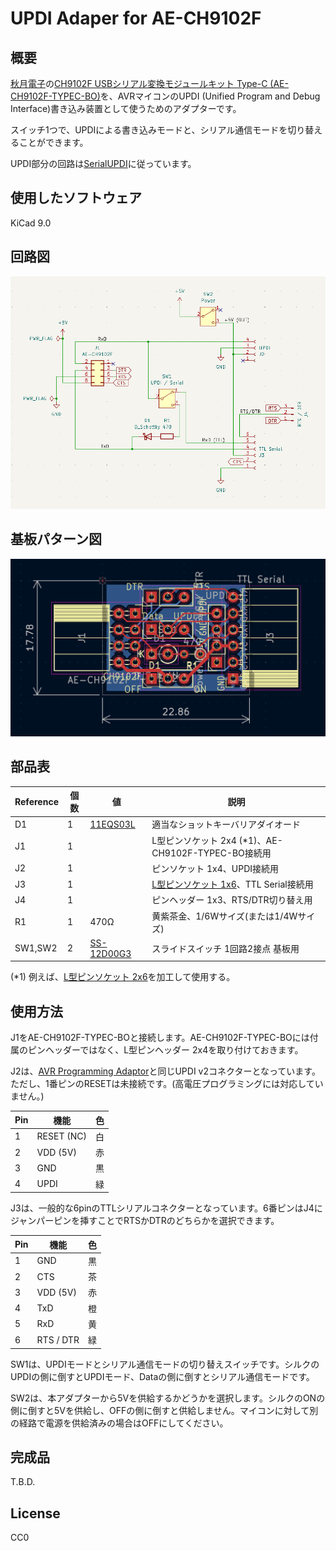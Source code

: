 # UPDI Adaper for AE-CH9102F

## 概要

[秋月電子](https://akizukidenshi.com/)の[CH9102F USBシリアル変換モジュールキット Type-C (AE-CH9102F-TYPEC-BO)](https://akizukidenshi.com/catalog/g/g129505/)を、AVRマイコンのUPDI (Unified Program and Debug Interface)書き込み装置として使うためのアダプターです。

スイッチ1つで、UPDIによる書き込みモードと、シリアル通信モードを切り替えることができます。

UPDI部分の回路は[SerialUPDI](https://github.com/SpenceKonde/AVR-Guidance/blob/master/UPDI/jtag2updi.md)に従っています。


## 使用したソフトウェア

KiCad 9.0


## 回路図

[![schema](https://raw.githubusercontent.com/k-takata/PCB_UPDI_for_AE-CH9102F/master/images/schema.png)](https://raw.githubusercontent.com/k-takata/PCB_UPDI_for_AE-CH9102F/master/images/schema.pdf)


## 基板パターン図

![PCB pattern](https://raw.githubusercontent.com/k-takata/PCB_UPDI_for_AE-CH9102F/master/images/pcb-pattern.png)


## 部品表

| Reference |個数|値    | 説明 |
|-----------|----|------|------|
|D1         |   1|[11EQS03L](https://akizukidenshi.com/catalog/g/g108997/)|適当なショットキーバリアダイオード |
|J1         |   1|      |L型ピンソケット 2x4 (\*1)、AE-CH9102F-TYPEC-BO接続用 |
|J2         |   1|      |ピンソケット 1x4、UPDI接続用|
|J3         |   1|      |[L型ピンソケット 1x6](https://akizukidenshi.com/catalog/g/g109862/)、TTL Serial接続用|
|J4         |   1|      |ピンヘッダー 1x3、RTS/DTR切り替え用|
|R1         |   1|470Ω |黄紫茶金、1/6Wサイズ(または1/4Wサイズ)|
|SW1,SW2    |   2|[SS-12D00G3](https://akizukidenshi.com/catalog/g/g115707/)|スライドスイッチ 1回路2接点 基板用|

(\*1) 例えば、[L型ピンソケット 2x6](https://akizukidenshi.com/catalog/g/g116795/)を加工して使用する。


## 使用方法

J1をAE-CH9102F-TYPEC-BOと接続します。AE-CH9102F-TYPEC-BOには付属のピンヘッダーではなく、L型ピンヘッダー 2x4を取り付けておきます。

J2は、[AVR Programming Adaptor](https://www.microchip.com/en-us/development-tool/AC31S18A)と同じUPDI v2コネクターとなっています。
ただし、1番ピンのRESETは未接続です。(高電圧プログラミングには対応していません。)

| Pin | 機能       | 色 |
|-----|------------|----|
|   1 | RESET (NC) | 白 |
|   2 | VDD (5V)   | 赤 |
|   3 | GND        | 黒 |
|   4 | UPDI       | 緑 |

J3は、一般的な6pinのTTLシリアルコネクターとなっています。6番ピンはJ4にジャンパーピンを挿すことでRTSかDTRのどちらかを選択できます。

| Pin | 機能       | 色 |
|-----|------------|----|
|   1 | GND        | 黒 |
|   2 | CTS        | 茶 |
|   3 | VDD (5V)   | 赤 |
|   4 | TxD        | 橙 |
|   5 | RxD        | 黄 |
|   6 | RTS / DTR  | 緑 |

SW1は、UPDIモードとシリアル通信モードの切り替えスイッチです。シルクのUPDIの側に倒すとUPDIモード、Dataの側に倒すとシリアル通信モードです。

SW2は、本アダプターから5Vを供給するかどうかを選択します。シルクのONの側に倒すと5Vを供給し、OFFの側に倒すと供給しません。マイコンに対して別の経路で電源を供給済みの場合はOFFにしてください。


## 完成品

T.B.D.

<!--
[![完成品](https://raw.githubusercontent.com/k-takata/PCB_UPDI_for_AE-CH9102F/master/images/updi-thumb.jpg)](https://raw.githubusercontent.com/k-takata/PCB_UPDI_for_AE-CH9102F/master/images/updi.jpg)
-->

## License

CC0
